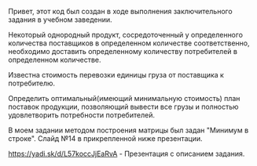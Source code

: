 Привет, этот код был создан в ходе выполнения заключительного задания в учебном заведении. 

Некоторый однородный продукт, сосредоточенный у определенного количества поставщиков в определенном количестве соответственно, 
необходимо доставить определенному количеству потребителей в определенном количестве. 

Известна стоимость перевозки единицы груза от поставщика к потребителю.

Определить оптимальный(имеющий минимальную стоимость) план поставок продукции, позволяющий вывести все грузы и полностью удовлетворить потребности потребителей.

В моем задании методом построения матрицы был задан "Минимум в строке". Слайд №14 в прикрепленной ниже презентации.

https://yadi.sk/d/L57koccJjEaRvA - Презентация с описанием задания.
